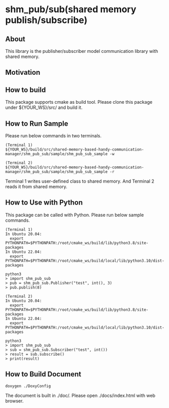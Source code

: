 # shm_pub/sub(shared memory publish/subscribe)

## About
This library is the publisher/subscriber model communication library with shared memory.

## Motivation


## How to build
This package supports cmake as build tool.
Please clone this package under ${YOUR_WS}/src/ and build it.

## How to Run Sample
Please run below commands in two terminals.
```
(Terminal 1)
${YOUR_WS}/build/src/shared-memory-based-handy-communication-manager/shm_pub_sub/sample/shm_pub_sub_sample -w

(Terminal 2)
${YOUR_WS}/build/src/shared-memory-based-handy-communication-manager/shm_pub_sub/sample/shm_pub_sub_sample -r
```
Terminal 1 writes user-defined class to shared memory.
And Terminal 2 reads it from shared memory.

## How to Use with Python
This package can be called with Python.
Please run below sample commands.
```
(Terminal 1)
In Ubuntu 20.04: 
  export PYTHONPATH=$PYTHONPATH:/root/cmake_ws/build/lib/python3.8/site-packages
In Ubuntu 22.04: 
  export PYTHONPATH=$PYTHONPATH:/root/cmake_ws/build/local/lib/python3.10/dist-packages

python3
> import shm_pub_sub
> pub = shm_pub_sub.Publisher("test", int(), 3)
> pub.publish(8)

(Terminal 2)
In Ubuntu 20.04: 
  export PYTHONPATH=$PYTHONPATH:/root/cmake_ws/build/lib/python3.8/site-packages
In Ubuntu 22.04: 
  export PYTHONPATH=$PYTHONPATH:/root/cmake_ws/build/local/lib/python3.10/dist-packages

python3
> import shm_pub_sub
> sub = shm_pub_sub.Subscriber("test", int())
> result = sub.subscribe()
> print(result)
```

## How to Build Document
```
doxygen ./DoxyConfig
```
The document is built in ./doc/.
Please open ./docs/index.html with web browser.
